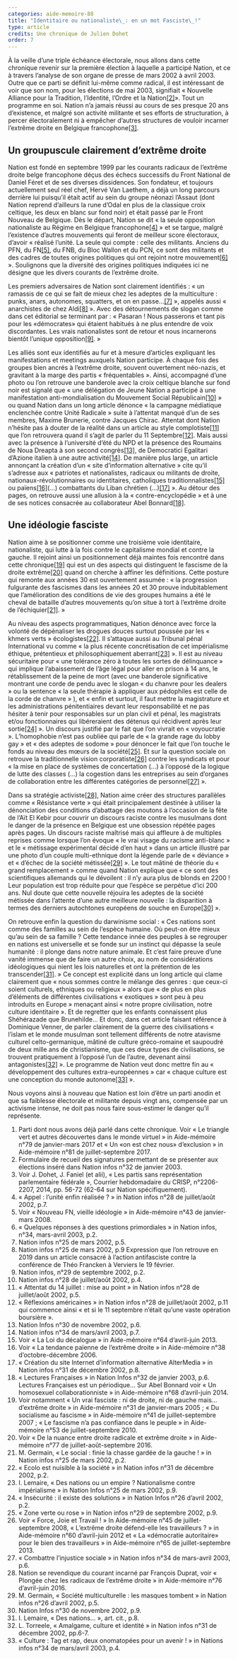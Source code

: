 ```yaml
---
categories: aide-memoire-88
title: "Identitaire ou nationaliste\_: en un mot Fasciste\_!"
type: article
credits: Une chronique de Julien Dohet
order: 7
---
```

À la veille d’une triple échéance électorale, nous allons dans cette chronique revenir sur la première élection à laquelle a participé Nation, et ce à travers l’analyse de son organe de presse de mars 2002 à avril 2003. Outre que ce parti se définit lui-même comme radical, il est intéressant de voir que son nom, pour les élections de mai 2003, signifiait « Nouvelle Alliance pour la Tradition, l’Identité, l’Ordre et la Nation[[2]](#footnote-2)». Tout un programme en soi. Nation n’a jamais réussi au cours de ses presque 20 ans d’existence, et malgré son activité militante et ses efforts de structuration, à percer électoralement ni à empêcher d’autres structures de vouloir incarner l’extrême droite en Belgique francophone[[3]](#footnote-3).

## Un groupuscule clairement d’extrême droite

Nation est fondé en septembre 1999 par les courants radicaux de l’extrême droite belge francophone déçus des échecs successifs du Front National de Daniel Féret et de ses diverses dissidences. Son fondateur, et toujours actuellement seul réel chef, Hervé Van Laethem, a déjà un long parcours derrière lui puisqu’il était actif au sein du groupe néonazi l’Assaut (dont Nation reprend d’ailleurs la rune d’Odal en plus de la classique croix celtique, les deux en blanc sur fond noir) et était passé par le Front Nouveau de Belgique. Dès le départ, Nation se dit « la seule opposition nationaliste au Régime en Belgique francophone[[4]](#footnote-4) » et se targue, malgré l’existence d’autres mouvements qui feront de meilleur score électoraux, d’avoir « réalisé l’unité. La seule qui compte : celle des militants. Anciens du PFN, du FN[[5]](#footnote-5), du FNB, du Bloc Wallon et du PCN, ce sont des militants et des cadres de toutes origines politiques qui ont rejoint notre mouvement[[6]](#footnote-6) ». Soulignons que la diversité des origines politiques indiquées ici ne désigne que les divers courants de l’extrême droite. 

Les premiers adversaires de Nation sont clairement identifiés : « un ramassis de ce qui se fait de mieux chez les adeptes de la multiculture : punks, anars, autonomes, squatters, et on en passe…[[7]](#footnote-7) », appelés aussi « anarchistes de chez Aldi[[8]](#footnote-8) ». Avec des détournements de slogan comme dans cet éditorial se terminant par : « Pasaran ! Nous passerons et tant pis pour les «démocrates» qui étaient habitués à ne plus entendre de voix discordantes. Les vrais nationalistes sont de retour et nous incarnerons bientôt l’unique opposition[[9]](#footnote-9). »

Les alliés sont eux identifiés au fur et à mesure d’articles expliquant les manifestations et meetings auxquels Nation participe. À chaque fois des groupes bien ancrés à l’extrême droite, souvent ouvertement néo-nazis, et gravitant à la marge des partis « fréquentables ». Ainsi, accompagné d’une photo ou l’on retrouve une banderole avec la croix celtique blanche sur fond noir est signalé que « une délégation de Jeune Nation a participé à une manifestation anti-mondialisation du Mouvement Social Républicain[[10]](#footnote-10) » ou quand Nation dans un long article dénonce « la campagne médiatique enclenchée contre Unité Radicale » suite à l’attentat manqué d’un de ses membres, Maxime Brunerie, contre Jacques Chirac. Attentat dont Nation n’hésite pas à douter de la réalité dans un article au style complotiste[[11]](#footnote-11) que l’on retrouvera quand il s’agit de parler du 11 Septembre[[12]](#footnote-12). Mais aussi avec la présence à l’université d’été du NPD et la présence des Roumains de Noua Dreapta à son second congrès[[13]](#footnote-13), de Democratici Egalitari d’Azione italien à une autre activité[[14]](#footnote-14). De manière plus large, un article annonçant la création d’un « site d’information alternative » cite qu’il s’adresse aux « patriotes et nationalistes, radicaux ou militants de droite, nationaux-révolutionnaires ou identitaires, catholiques traditionnalistes[[15]](#footnote-15) ou païens[[16]](#footnote-16)(…) combattants du Liban chrétien (…)[[17]](#footnote-17) ». Au détour des pages, on retrouve aussi une allusion à la « contre-encyclopédie » et à une de ses notices consacrée au collaborateur Abel Bonnard[[18]](#footnote-18). 

## Une idéologie fasciste 

Nation aime à se positionner comme une troisième voie identitaire, nationaliste, qui lutte à la fois contre le capitalisme mondial et contre la gauche. Il rejoint ainsi un positionnement déjà maintes fois rencontré dans cette chronique[[19]](#footnote-19) qui est un des aspects qui distinguent le fascisme de la droite extrême[[20]](#footnote-20) quand on cherche à affiner les définitions. Cette posture qui remonte aux années 30 est ouvertement assumée : « la progression fulgurante des fascismes dans les années 20 et 30 prouve indubitablement que l’amélioration des conditions de vie des groupes humains a été le cheval de bataille d’autres mouvements qu’on situe à tort à l’extrême droite de l’échiquier[[21]](#footnote-21). » 

Au niveau des aspects programmatiques, Nation dénonce avec force la volonté de dépénaliser les drogues douces surtout poussée par les « khmers verts » écologistes[[22]](#footnote-22). Il s’attaque aussi au Tribunal pénal International vu comme « la plus récente concrétisation de cet impérialisme éthique, prétentieux et philosophiquement aberrant[[23]](#footnote-23) ». Il est au niveau sécuritaire pour « une tolérance zéro à toutes les sortes de délinquance » qui implique l’abaissement de l’âge légal pour aller en prison à 14 ans, le rétablissement de la peine de mort (avec une banderole significative montrant une corde de pendu avec le slogan « du chanvre pour les dealers »  ou la sentence « la seule thérapie à appliquer aux pédophiles est celle de la corde de chanvre » ), et « enfin et surtout, il faut mettre la magistrature et les administrations pénitentiaires devant leur responsabilité et ne pas hésiter à tenir pour responsables sur un plan civil et pénal, les magistrats et/ou fonctionnaires qui libéreraient des détenus qui récidivent après leur sortie[[24]](#footnote-24) ». Un discours justifié par le fait que l’on vivrait en « voyoucratie ». L’homophobie n’est pas oubliée qui parle de « la grande rage du lobby gay » et « des adeptes de sodome » pour dénoncer le fait que l’on touche le fonds au niveau des mœurs de la société[[25]](#footnote-25). Et sur la question sociale on retrouve la traditionnelle vision corporatiste[[26]](#footnote-26) contre les syndicats et pour « la mise en place de systèmes de concertation (…) à l’opposé de la logique de lutte des classes (…) la cogestion dans les entreprises au sein d’organes de collaboration entre les différentes catégories de personnel[[27]](#footnote-27) ».

Dans sa stratégie activiste[[28]](#footnote-28), Nation aime créer des structures parallèles comme « Résistance verte » qui était principalement destinée à utiliser la dénonciation des conditions d’abattage des moutons à l’occasion de la fête de l’Aït El Kebir pour couvrir un discours raciste contre les musulmans dont le danger de la présence en Belgique est une obsession répétée pages après pages. Un discours raciste maîtrisé mais qui affleure à de multiples reprises comme lorsque l’on évoque « le vrai visage du racisme anti-blanc » et le « métissage expérimental décidé d’en haut » dans un article illustré par une photo d’un couple multi-ethnique dont la légende parle de « déviance » et « d’échec de la société métissée[[29]](#footnote-29) ». Le tout mâtiné de théorie du « grand remplacement » comme quand Nation explique que « ce sont des scientifiques allemands qui le dévoilent : il n’y aura plus de blonds en 2200 ! Leur population est trop réduite pour que l’espèce se perpétue d’ici 200 ans. Nul doute que cette nouvelle réjouira les adeptes de la société métissée dans l’attente d’une autre meilleure nouvelle : la disparition à termes des derniers autochtones européens de souche en Europe[[30]](#footnote-30) ». 

On retrouve enfin la question du darwinisme social : « Ces nations sont comme des familles au sein de l’espèce humaine. Où peut-on être mieux qu’au sein de sa famille ? Cette tendance innée des peuples à se regrouper en nations est universelle et se fonde sur un instinct qui dépasse la seule humanité : il plonge dans notre nature animale. Et c’est faire preuve d’une vanité immense que de faire un autre choix, au nom de considérations idéologiques qui nient les lois naturelles et ont la prétention de les transcender[[31]](#footnote-31). » Ce concept est explicité dans un long article qui clame clairement que « nous sommes contre le mélange des genres : que ceux-ci soient culturels, ethniques ou religieux » alors que « de plus en plus d’éléments de différentes civilisations « exotiques » sont peu à peu introduits en Europe » menaçant ainsi « notre propre civilisation, notre culture identitaire ». Et de regretter que les enfants connaissent plus Shéhérazade que Brunehilde… Et donc, dans cet article faisant référence à Dominique Venner, de parler clairement de la guerre des civilisations « l’islam et le monde musulman sont tellement différents de notre atavisme culturel celto-germanique, mâtiné de culture gréco-romaine et saupoudré de deux mille ans de christianisme, que ces deux types de civilisations, se trouvent pratiquement à l’opposé l’un de l’autre, devenant ainsi antagonistes[[32]](#footnote-32) ». Le programme de Nation veut donc mettre fin au « développement des cultures extra-européennes » car « chaque culture est une conception du monde autonome[[33]](#footnote-33) ».

Nous voyons ainsi à nouveau que Nation est loin d’être un parti anodin et que sa faiblesse électorale et militante depuis vingt ans, compensée par un activisme intense, ne doit pas nous faire sous-estimer le danger qu’il représente.

1. Parti dont nous avons déjà parlé dans cette chronique. Voir « Le triangle vert et autres découvertes dans le monde virtuel » in Aide-mémoire n°79 de janvier-mars 2017 et « Un «on est chez nous» d’exclusion » in Aide-mémoire n°81 de juillet-septembre 2017. 
2. Formulaire de recueil des signatures permettant de se présenter aux élections inséré dans Nation infos n°32 de janvier 2003. 
3. Voir J. Dohet, J. Faniel (et alii), « Les partis sans représentation parlementaire fédérale », Courrier hebdomadaire du CRISP, n°2206-2207, 2014, pp. 56-72 (62-64 sur Nation spécifiquement).
4. « Appel : l’unité enfin réalisée ? » in Nation infos n°28 de juillet/août 2002, p.7.
5. Voir « Nouveau FN, vieille idéologie » in Aide-mémoire n°43 de janvier-mars 2008. 
6. « Quelques réponses à des questions primordiales » in Nation infos, n°34, mars-avril 2003, p.2.
7. Nation infos n°25 de mars 2002, p.5.
8. Nation infos n°25 de mars 2002, p.9 Expression que l’on retrouve en 2019 dans un article consacré à l’action antifasciste contre la conférence de Théo Francken à Verviers le 19 février.
9. Nation infos, n°29 de septembre 2002, p.2.
10. Nation infos n°28 de juillet/août 2002, p.4.
11. « Attentat du 14 juillet : mise au point » in Nation infos n°28 de juillet/août 2002, p.5.
12. « Réflexions américaines » in Nation infos n°28 de juillet/août 2002, p.11 qui commence ainsi « et si le 11 septembre n’était qu’une vaste opération boursière ».
13. Nation Infos n°30 de novembre 2002, p.6.
14. Nation infos n°34 de mars/avril 2003, p.7.
15. Voir « La Loi du décalogue » in Aide-mémoire n°64 d’avril-juin 2013. 
16. Voir « La tendance païenne de l’extrême droite » in Aide-mémoire n°38 d’octobre-décembre 2006.
17. « Création du site Internet d’information alternative AlterMedia » in Nation infos n°31 de décembre 2002, p.8.
18. « Lectures Françaises » in Nation Infos n°32 de janvier 2003, p.6. Lectures Françaises est un périodique… Sur Abel Bonnard voir « Un homosexuel collaborationniste » in Aide-mémoire n°68 d’avril-juin 2014.
19. Voir notamment « Un vrai fasciste : ni de droite, ni de gauche mais… d’extrême droite » in Aide-mémoire n°31 de janvier-mars 2005 ; « Du socialisme au fascisme » in Aide-mémoire n°41 de juillet-septembre 2007 ; « Le fascisme n’a pas confiance dans le peuple » in Aide-mémoire n°53 de juillet-septembre 2010.
20. Voir « De la nuance entre droite radicale et extrême droite » in Aide-mémoire n°77 de juillet-août-septembre 2016. 
21. M. Germain, « Le social : finie la chasse gardée de la gauche ! » in Nation infos n°25 de mars 2002, p.2.
22. « Ecolo est nuisible à la société » in Nation infos n°31 de décembre 2002, p.2.
23. I. Lemaire, « Des nations ou un empire ? Nationalisme contre impérialisme » in Nation Infos n°25 de mars 2002, p.9.
24. « Insécurité : il existe des solutions » in Nation Infos n°26 d’avril 2002, p.2.
25. « Zone verte ou rose » in Nation infos n°29 de septembre 2002, p.9.
26. Voir « Force, Joie et Travail ! » In Aide-mémoire n°45 de juillet-septembre 2008, « L’extrême droite défend-elle les travailleurs ? » in Aide-mémoire n°60 d’avril-juin 2012 et « La «démocratie autoritaire» pour le bien des travailleurs » in Aide-mémoire n°65 de juillet-septembre 2013.
27. « Combattre l’injustice sociale » in Nation infos n°34 de mars-avril 2003, p.6.
28. Nation se revendique du courant incarné par François Duprat, voir « Plongée chez les radicaux de l’extrême droite » in Aide-mémoire n°76 d’avril-juin 2016.
29. M. Germain, « Société multiculturelle : les masques tombent » in Nation infos n°26 d’avril 2002, p.5.
30. Nation Infos n°30 de novembre 2002, p.9.
31. I. Lemaire, « Des nations… », art. cit., p.8.
32. L. Torreele, « Amalgame, culture et identité » in Nation infos n°31 de décembre 2002, pp.6-7.
33. « Culture : Tag et rap, deux onomatopées pour un avenir ! » in Nations infos n°34 de mars/avril 2003, p.4.
